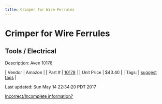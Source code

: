 ```yaml
---
title: Crimper for Wire Ferrules
---
```


# Crimper for Wire Ferrules
## Tools / Electrical
Description: 	Aven 10178 

| Vendor | Amazon | 
| Part # | [10178](http://www.amazon.com/Aven-10178-12-22-Crimping-Ferrules/dp/B00F0TPOWA) | 
| Unit Price | $43.40 | 
| Tags: | [suggest tags](https://docs.google.com/forms/d/e/1FAIpQLSeWyY8v3RgOty-MyWmh9U0iivNYN_molChYyS-0U-o-kOAv_g/viewform) | 

Last updated: Sun May 14 22:34:20 PDT 2017

 [Incorrect/Incomplete information?](https://docs.google.com/forms/d/e/1FAIpQLSeWyY8v3RgOty-MyWmh9U0iivNYN_molChYyS-0U-o-kOAv_g/viewform)